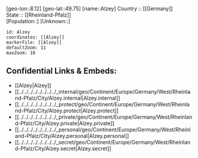 ﻿---
location: [49.75,8.12] 
mapzoom: [7,12] 
mapmarker: city 
type: City
tags:
- geo/City


SpocWebEntityId: 28793
isDeleted: false
confidential: public

---
[geo-lon::8.12] 
[geo-lat::49.75] 
[name::Alzey] 
Country :: [[Germany]]  
State :: [[Rheinland-Pfalz]]  
[Population::] 
[Unknown::] 


```leaflet
id: Alzey
coordinates: [[Alzey]] 
markerFile: [[Alzey]] 
defaultZoom: 11 
maxZoom: 18
```


## Confidential Links & Embeds: 
- [[Alzey|Alzey]]  
- [[../../../../../../../../_internal/geo/Continent/Europe/Germany/West/Rheinland-Pfalz/City/Alzey.internal|Alzey.internal]] 
- [[../../../../../../../../_protect/geo/Continent/Europe/Germany/West/Rheinland-Pfalz/City/Alzey.protect|Alzey.protect]] 
- [[../../../../../../../../_private/geo/Continent/Europe/Germany/West/Rheinland-Pfalz/City/Alzey.private|Alzey.private]] 
- [[../../../../../../../../_personal/geo/Continent/Europe/Germany/West/Rheinland-Pfalz/City/Alzey.personal|Alzey.personal]] 
- [[../../../../../../../../_secret/geo/Continent/Europe/Germany/West/Rheinland-Pfalz/City/Alzey.secret|Alzey.secret]] 
